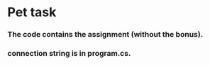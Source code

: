 # Pet task
### The code contains the assignment (without the bonus).
### connection string is in program.cs.
